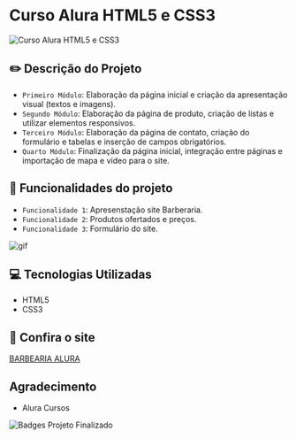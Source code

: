 
# Curso Alura HTML5 e CSS3

![Curso Alura HTML5 e CSS3](https://i.imgur.com/z8fvPdK.png)

## :pencil2: Descrição do Projeto
  
- `Primeiro Módulo`: Elaboração da página inicial e criação da apresentação visual (textos e imagens).
- `Segundo Módulo`: Elaboração da página de produto, criação de listas e utilizar elementos responsivos.
- `Terceiro Módulo`: Elaboração da página de contato, criação do formulário e tabelas e inserção de campos obrigatórios.
- `Quarto Módulo`: Finalização da página inicial, integração entre páginas e importação de mapa e vídeo para o site. 

## :hammer: Funcionalidades do projeto

- `Funcionalidade 1`: Apresenstação site Barberaria.
- `Funcionalidade 2`: Produtos ofertados e preços.
- `Funcionalidade 3`: Formulário do site.

![gif](https://user-images.githubusercontent.com/92823605/156896142-ed67243a-ebf9-4402-85e4-9c9194998043.gif)

## :computer: Tecnologias Utilizadas

- HTML5
- CSS3

## :star2: Confira o site 

<a href="https://moniquefracarollicamargo.github.io/HTML5-E-CSS3/">BARBEARIA ALURA</a>

## Agradecimento

- Alura Cursos

![Badges Projeto Finalizado](https://img.shields.io/github/issues/MoniqueFracarolliCamargo/HTML5-E-CSS3)
